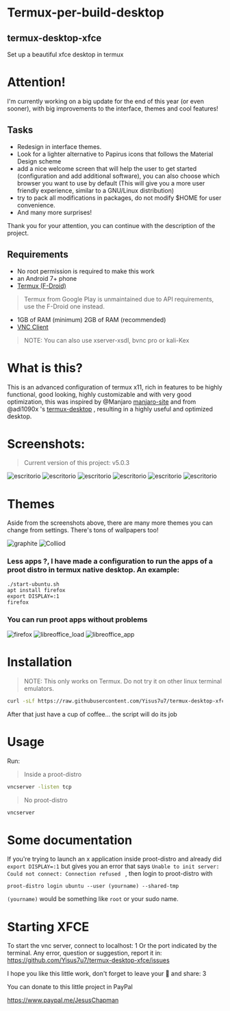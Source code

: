 # Termux-per-build-desktop

## termux-desktop-xfce
Set up a beautiful xfce desktop in termux 


# Attention!
  I'm currently working on a big update for the end of this year (or even sooner), with big improvements to the interface, themes and cool features!

 ## Tasks
  - Redesign in interface themes.
  - Look for a lighter alternative to Papirus icons that follows the Material Design scheme
  - add a nice welcome screen that will help the user to get started (configuration and add additional software), you can also choose which browser you want to use by default (This will give you a more user friendly experience, similar to a GNU/Linux distribution)
  - try to pack all modifications in packages, do not modify $HOME for user convenience.
  - And many more surprises!

  Thank you for your attention, you can continue with the description of the project.

  
## Requirements

- No root permission is required to make this work
- an Android 7+ phone
- [Termux (F-Droid)](https://f-droid.org/en/packages/com.termux/)
> Termux from Google Play is unmaintained due to API requirements, use the F-Droid one instead.
- 1GB of RAM (minimum) 2GB of RAM (recommended)
- [VNC Client](https://play.google.com/store/apps/details?id=com.realvnc.viewer.android)

> NOTE: You can also use xserver-xsdl, bvnc pro or kali-Kex

# What is this?

This is an advanced configuration of termux x11, rich in features to be highly functional, 
good looking, highly customizable and with very good optimization, this was inspired by @Manjaro [manjaro-site](https://manjaro.org) and from @adi1090x 's [termux-desktop](https://github.com/adi1090x/termux-desktop) , resulting in a highly useful and optimized desktop. 

# Screenshots:

> Current version of this project: v5.0.3

![escritorio](./fotos/desktop.png)
![escritorio](./fotos/desktop2.png)
![escritorio](./fotos/desktop3.png)
![escritorio](./fotos/desktop5.png)
![escritorio](./fotos/desktop6.png)
![escritorio](./fotos/chat_and_youtube.png)

# Themes

Aside from the screenshots above, there are many
more themes you can change from settings.
There's tons of wallpapers too!

![graphite](./fotos/theme1.png)
![Colliod](./fotos/theme2.png)

### Less apps ?, I have made a configuration to run the apps of a proot distro in termux native desktop. An example:

```
./start-ubuntu.sh
apt install firefox
export DISPLAY=:1
firefox 
```

### You can run proot apps without problems

![firefox](./fotos/proot-firefox.png) 
![libreoffice_load](./fotos/proot-libreoffice.png) 
![libreoffice_app](./fotos/proot-libreoffice2.png) 

# Installation

> NOTE: This only works on Termux. Do not try it on other linux terminal emulators.

```bash
curl -sLf https://raw.githubusercontent.com/Yisus7u7/termux-desktop-xfce/main/boostrap.sh | bash
```

After that just have a cup of coffee... the script will do its job 

# Usage
Run:
> Inside a proot-distro
```bash
vncserver -listen tcp 
```
> No proot-distro
```bash
vncserver
```

# Some documentation
If you're trying to launch an x application inside proot-distro and already did `export DISPLAY=:1` but gives you an error that says 
`Unable to init server: Could not connect: Connection refused
`
, then login to proot-distro with
```
proot-distro login ubuntu --user (yourname) --shared-tmp
```
`(yourname)` would be something like `root` or your sudo name.

# Starting XFCE
To start the vnc server, connect to localhost: 1 Or the port indicated by the terminal.
Any error, question or suggestion, report it in:
https://github.com/Yisus7u7/termux-desktop-xfce/issues


I hope you like this little work, don't forget to leave your 🌟 and share: 3 

You can donate to this little project in PayPal

https://www.paypal.me/JesusChapman 
